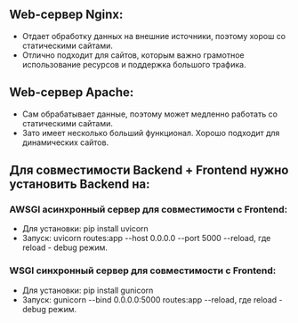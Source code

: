 ## Web-сервер Nginx:
- Отдает обработку данных на внешние источники, поэтому хорош со статическими сайтами.
- Отлично подходит для сайтов, которым важно грамотное использование ресурсов и поддержка большого трафика.

## Web-сервер Apache:
- Сам обрабатывает данные, поэтому может медленно работать со статическими сайтами.
- Зато имеет несколько больший функционал. Хорошо подходит для динамических сайтов.

## Для совместимости Backend + Frontend нужно установить Backend на:
### AWSGI асинхронный сервер для совместимости с Frontend:
- Для установки: pip install uvicorn
- Запуск: uvicorn routes:app --host 0.0.0.0 --port 5000 --reload, где reload - debug режим.

### WSGI синхронный сервер для совместимости с Frontend:
- Для установки: pip install gunicorn
- Запуск: gunicorn --bind 0.0.0.0:5000 routes:app --reload, где reload - debug режим.